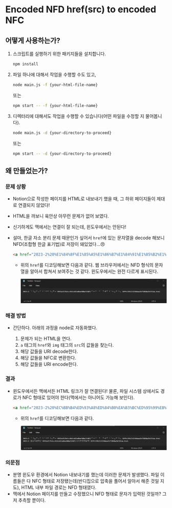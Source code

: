# Encoded NFD href(src) to encoded NFC

## 어떻게 사용하는가?

1. 스크립트를 실행하기 위한 패키지들을 설치합니다.

    ```bash
    npm install
    ```

1. 파일 하나에 대해서 작업을 수행할 수도 있고,

    ```bash
    node main.js -f {your-html-file-name}
    ```

    또는

    ```bash
    npm start -- -f {your-html-file-name}
    ```

1. 디렉터리에 대해서도 작업을 수행할 수 있습니다(어떤 파일을 수정할 지 물어봅니다).

    ```bash
    node main.js -d {your-directory-to-proceed}
    ```

    또는

    ```bash
    npm start -- -d {your-directory-to-proceed}
    ```

## 왜 만들었는가?

### 문제 상황

- Notion으로 작성한 페이지를 HTML로 내보내기 했을 때, 그 하위 페이지들이 제대로 연결되지 않았다!
- HTML을 까보니 육안상 아무런 문제가 없어 보였다.
- 신기하게도 맥에서는 연결이 잘 되는데, 윈도우에서는 안된다!
- 설마, 한글 자소 분리 문제 때문인가 싶어서 `href`에 있는 문자열을 decode 해보니 NFD(조합형 한글 표기법)로 저장이 돼있었다...😠

    ```html
    <a href="2023-2%20%E1%84%8F%E1%85%A5%E1%86%B7%E1%84%91%E1%85%B2%E1%84%90%E1%85%A5%E1%84%80%E1%85%AA%E1%84%92%E1%85%A1%E1%86%A8%E1%84%87%E1%85%AE%209f61e317b4cc4b5cb61e8be488e15507/%E1%84%89%E1%85%A9%E1%84%91%E1%85%B3%E1%84%90%E1%85%B3%E1%84%8B%E1%85%B0%E1%84%8B%E1%85%A5%E1%84%80%E1%85%A9%E1%86%BC%E1%84%92%E1%85%A1%E1%86%A8%2036ffc5fb114240dea3b75868a2b531da.html"><span class="icon">📕</span>소프트웨어공학</a>
    ```

    - 위의 `href`를 디코딩해보면 다음과 같다. 웹 브라우저에서는 NFD 형식의 문자열을 알아서 합쳐서 보여주는 것 같다. 윈도우에서는 완전 다르게 표시된다.

      ![nfd](./assets/nfd.jpg)

### 해결 방법

- 간단하다. 아래의 과정을 node로 자동화했다.

    1. 문제가 되는 HTML을 연다.
    2. `a` 태그의 `href`와 `img` 태그의 `src`의 값들을 찾는다.
    3. 해당 값들을 URI decode한다.
    4. 해당 값들을 NFC로 변환한다.
    5. 해당 값들을 URI encode한다.

### 결과

- 윈도우에서든 맥에서든 HTML 링크가 잘 연결된다! 물론, 파일 시스템 상에서도 경로가 NFC 형태로 있어야 한다(맥에서는 아니어도 가능해 보인다).

    ```html
    <a href="2023-2%20%EC%BB%B4%ED%93%A8%ED%84%B0%EA%B3%BC%ED%95%99%EB%B6%80%209f61e317b4cc4b5cb61e8be488e15507/%EC%86%8C%ED%94%84%ED%8A%B8%EC%9B%A8%EC%96%B4%EA%B3%B5%ED%95%99%2036ffc5fb114240dea3b75868a2b531da.html"><span class="icon">📕</span>소프트웨어공학</a>
    ```

    - 위의 `href`를 디코딩해보면 다음과 같다.

        ![nfc](./assets/nfc.jpg)

### 의문점

- 분명 윈도우 환경에서 Notion 내보내기를 했는데 이러한 문제가 발생했다. 파일 이름들은 다 NFC 형태로 저장됐는데(반디집으로 압축을 풀어서 알아서 해준 것일 지도), HTML 내부 파일 경로는 NFD 형태였다.
- 맥에서 Notion 페이지를 만들고 수정했으니 NFD 형태로 문자가 입력된 것일까? 그저 추측할 뿐이다.